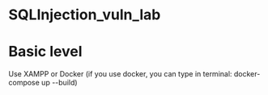 ﻿# SQLInjection_vuln_lab
# Basic level
Use XAMPP or Docker (if you use docker, you can type in terminal: docker-compose up --build)

